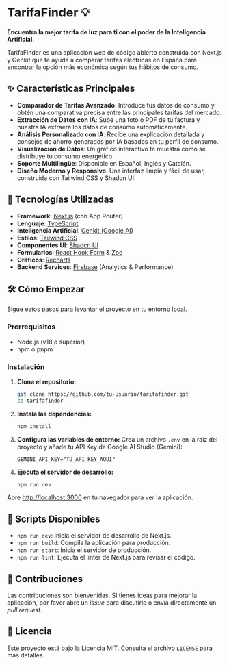 # TarifaFinder 💡

**Encuentra la mejor tarifa de luz para ti con el poder de la Inteligencia Artificial.**

TarifaFinder es una aplicación web de código abierto construida con Next.js y Genkit que te ayuda a comparar tarifas eléctricas en España para encontrar la opción más económica según tus hábitos de consumo.

## ✨ Características Principales

*   **Comparador de Tarifas Avanzado**: Introduce tus datos de consumo y obtén una comparativa precisa entre las principales tarifas del mercado.
*   **Extracción de Datos con IA**: Sube una foto o PDF de tu factura y nuestra IA extraerá los datos de consumo automáticamente.
*   **Análisis Personalizado con IA**: Recibe una explicación detallada y consejos de ahorro generados por IA basados en tu perfil de consumo.
*   **Visualización de Datos**: Un gráfico interactivo te muestra cómo se distribuye tu consumo energético.
*   **Soporte Multilingüe**: Disponible en Español, Inglés y Catalán.
*   **Diseño Moderno y Responsivo**: Una interfaz limpia y fácil de usar, construida con Tailwind CSS y Shadcn UI.

## 🚀 Tecnologías Utilizadas

*   **Framework**: [Next.js](https://nextjs.org/) (con App Router)
*   **Lenguaje**: [TypeScript](https://www.typescriptlang.org/)
*   **Inteligencia Artificial**: [Genkit (Google AI)](https://firebase.google.com/docs/genkit)
*   **Estilos**: [Tailwind CSS](https://tailwindcss.com/)
*   **Componentes UI**: [Shadcn UI](https://ui.shadcn.com/)
*   **Formularios**: [React Hook Form](https://react-hook-form.com/) & [Zod](https://zod.dev/)
*   **Gráficos**: [Recharts](https://recharts.org/)
*   **Backend Services**: [Firebase](https://firebase.google.com/) (Analytics & Performance)

## 🛠️ Cómo Empezar

Sigue estos pasos para levantar el proyecto en tu entorno local.

### Prerrequisitos

*   Node.js (v18 o superior)
*   npm o pnpm

### Instalación

1.  **Clona el repositorio:**
    ```bash
    git clone https://github.com/tu-usuario/tarifafinder.git
    cd tarifafinder
    ```

2.  **Instala las dependencias:**
    ```bash
    npm install
    ```

3.  **Configura las variables de entorno:**
    Crea un archivo `.env` en la raíz del proyecto y añade tu API Key de Google AI Studio (Gemini):
    ```env
    GEMINI_API_KEY="TU_API_KEY_AQUI"
    ```

4.  **Ejecuta el servidor de desarrollo:**
    ```bash
    npm run dev
    ```

Abre [http://localhost:3000](http://localhost:3000) en tu navegador para ver la aplicación.

## 📜 Scripts Disponibles

*   `npm run dev`: Inicia el servidor de desarrollo de Next.js.
*   `npm run build`: Compila la aplicación para producción.
*   `npm run start`: Inicia el servidor de producción.
*   `npm run lint`: Ejecuta el linter de Next.js para revisar el código.

## 🤝 Contribuciones

Las contribuciones son bienvenidas. Si tienes ideas para mejorar la aplicación, por favor abre un *issue* para discutirlo o envía directamente un *pull request*.

## 📄 Licencia

Este proyecto está bajo la Licencia MIT. Consulta el archivo `LICENSE` para más detalles.

